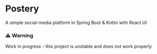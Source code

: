 # Postery
 A simple social-media platform in Spring Boot & Kotlin with React UI

### ⚠ Warning
Work in progress - this project is unstable and does not work properly